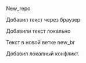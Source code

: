 New_repo

Добавил текст через браузер

Добавили текст локально

Текст в новой ветке new_br


Добавил локалный конфликт.


